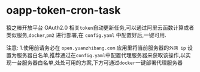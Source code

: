 # oapp-token-cron-task

猿之棒开放平台 OAuth2.0 相关`token`自动更新任务,可以通过阿里云函数计算或者类似服务,`docker`,`pm2` 进行部署,在 `config.yaml` 中配置好后,一键可用.

注意: 1.使用前请务必在 `open.yuanzhibang.com` 应用里将当前服务器的`外网 ip` 设置为服务器白名单,推荐通过在`config.yaml`中配置代理服务器来获取该操作,以实现一台服务器白名单,处处可用的方案,下方可通过`docker`一键部署代理服务器
